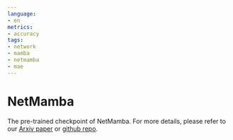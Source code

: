 ```yaml
---
language:
- en
metrics:
- accuracy
tags:
- network
- mamba
- netmamba
- mae
---
```

# NetMamba
The pre-trained checkpoint of NetMamba.
For more details, please refer to our [Arxiv paper](https://arxiv.org/abs/2405.11449) or [github repo](https://github.com/wangtz19/NetMamba).